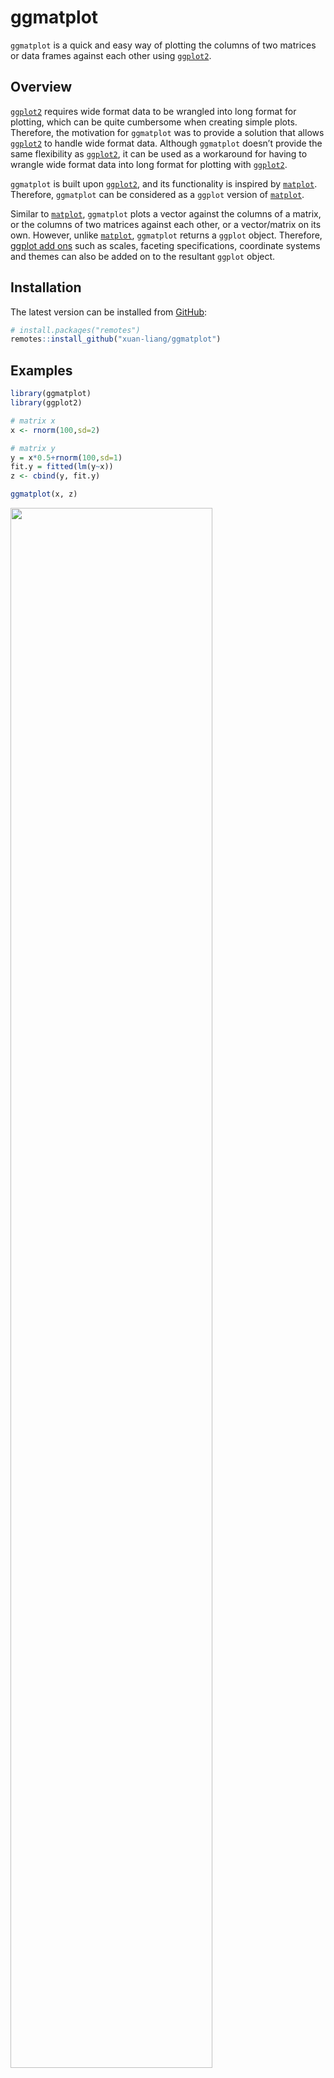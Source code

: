
# ggmatplot

`ggmatplot` is a quick and easy way of plotting the columns of two
matrices or data frames against each other using
[`ggplot2`](https://ggplot2.tidyverse.org/).

## Overview

[`ggplot2`](https://ggplot2.tidyverse.org/) requires wide format data to
be wrangled into long format for plotting, which can be quite cumbersome
when creating simple plots. Therefore, the motivation for `ggmatplot`
was to provide a solution that allows
[`ggplot2`](https://ggplot2.tidyverse.org/) to handle wide format data.
Although `ggmatplot` doesn’t provide the same flexibility as
[`ggplot2`](https://ggplot2.tidyverse.org/), it can be used as a
workaround for having to wrangle wide format data into long format for
plotting with [`ggplot2`](https://ggplot2.tidyverse.org/).

`ggmatplot` is built upon [`ggplot2`](https://ggplot2.tidyverse.org/),
and its functionality is inspired by
[`matplot`](https://www.rdocumentation.org/packages/graphics/versions/3.6.2/topics/matplot).
Therefore, `ggmatplot` can be considered as a `ggplot` version of
[`matplot`](https://www.rdocumentation.org/packages/graphics/versions/3.6.2/topics/matplot).

Similar to
[`matplot`](https://www.rdocumentation.org/packages/graphics/versions/3.6.2/topics/matplot),
`ggmatplot` plots a vector against the columns of a matrix, or the
columns of two matrices against each other, or a vector/matrix on its
own. However, unlike
[`matplot`](https://www.rdocumentation.org/packages/graphics/versions/3.6.2/topics/matplot),
`ggmatplot` returns a `ggplot` object. Therefore, [ggplot add
ons](https://ggplot2.tidyverse.org/reference/index.html) such as scales,
faceting specifications, coordinate systems and themes can also be added
on to the resultant `ggplot` object.

## Installation

The latest version can be installed from
[GitHub](https://github.com/xuan-liang/ggmatplot):

``` r
# install.packages("remotes")
remotes::install_github("xuan-liang/ggmatplot")
```

## Examples

``` r
library(ggmatplot)
library(ggplot2)
```

``` r
# matrix x
x <- rnorm(100,sd=2)

# matrix y
y = x*0.5+rnorm(100,sd=1)
fit.y = fitted(lm(y~x))
z <- cbind(y, fit.y)

ggmatplot(x, z)
```

<img src="man/figures/README-point-1.png" width="80%" />

``` r
# matrix x
x <- 1:10

# matrix y
y <- cbind(
  square = x^2,
  cube = x^3
)

ggmatplot(x, y,
          plot_type = "line",
          size = 1,
          color = c("blue", "purple"),
          ylim = c(0,750)) +
  theme_minimal()
#> Warning: Removed 1 row(s) containing missing values (geom_path).
```

<img src="man/figures/README-line-1.png" width="80%" />

``` r
USPersonalExpenditure
#>                       1940   1945  1950 1955  1960
#> Food and Tobacco    22.200 44.500 59.60 73.2 86.80
#> Household Operation 10.500 15.500 29.00 36.5 46.20
#> Medical and Health   3.530  5.760  9.71 14.0 21.10
#> Personal Care        1.040  1.980  2.45  3.4  5.40
#> Private Education    0.341  0.974  1.80  2.6  3.64

# matrix x
x <- rownames(USPersonalExpenditure)

# matrix y
y <- USPersonalExpenditure[, 1:5]

ggmatplot(x, y,
          plot_type = "both",
          xlab = "Category",
          ylab = "Expenditure (in Billions of Dollars)",
          legend_title = "Year",
          legend_label = c(1940, 1945, 1950, 1955, 1960)
          ) +
  theme(axis.text.x = element_text(angle = 45, hjust = 1))
```

<img src="man/figures/README-both-1.png" width="80%" />

``` r
iris_sub <- subset(iris, Species == "setosa")

# matrix X
x <- (iris_sub[,1:2])
head(x,5)
#>   Sepal.Length Sepal.Width
#> 1          5.1         3.5
#> 2          4.9         3.0
#> 3          4.7         3.2
#> 4          4.6         3.1
#> 5          5.0         3.6

ggmatplot(x, plot_type = "density") + 
  # scaling the density estimate to a maximum of 1
  aes(y = ..scaled..) +
  theme_bw()
```

<img src="man/figures/README-density-1.png" width="80%" />

``` r
iris_sub <- subset(iris, Species == "setosa")

# matrix X
x <- (iris_sub[,1:4])
head(x,5)
#>   Sepal.Length Sepal.Width Petal.Length Petal.Width
#> 1          5.1         3.5          1.4         0.2
#> 2          4.9         3.0          1.4         0.2
#> 3          4.7         3.2          1.3         0.2
#> 4          4.6         3.1          1.5         0.2
#> 5          5.0         3.6          1.4         0.2

ggmatplot(x, plot_type = "boxplot",
          alpha = 0, # removing fill values
          xlab = "", ylab = "")
```

<img src="man/figures/README-boxplot-1.png" width="80%" />

``` r
iris_sub <- subset(iris, Species == "setosa")

# matrix X
x <- (iris_sub[,1:2])
head(x,5)
#>   Sepal.Length Sepal.Width
#> 1          5.1         3.5
#> 2          4.9         3.0
#> 3          4.7         3.2
#> 4          4.6         3.1
#> 5          5.0         3.6

ggmatplot(x, plot_type = "violin",
          color = c("#00AFBB", "#E7B800"),
          xlab = "", ylab = "")
```

<img src="man/figures/README-violin-1.png" width="80%" />

``` r
iris_sub <- subset(iris, Species == "setosa")

# matrix X
x <- (iris_sub[,1:4])
head(x,5)
#>   Sepal.Length Sepal.Width Petal.Length Petal.Width
#> 1          5.1         3.5          1.4         0.2
#> 2          4.9         3.0          1.4         0.2
#> 3          4.7         3.2          1.3         0.2
#> 4          4.6         3.1          1.5         0.2
#> 5          5.0         3.6          1.4         0.2

ggmatplot(x, plot_type = "histogram",
          xlab = "Group",
          color = "black",
          fill = c("#F8766D", "#7CAE00", "#00BFC4", "#C77CFF"))
```

<img src="man/figures/README-histogram-1.png" width="80%" />
